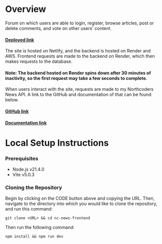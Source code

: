 # Overview
Forum on which users are able to login, register, browse articles, post or delete comments, and vote on other users' content.
#### [Deployed link](https://krasen-nc-news.netlify.app/)
The site is hosted on Netlify, and the backend is hosted on Render and AWS. Frontend requests are made to the backend on Render, which then makes requests to the database.
#### Note: The backend hosted on Render spins down after 30 minutes of inactivity, so the first request may take a few seconds to complete.

When users interact with the site, requests are made to my Northcoders News API. A link to the GitHub and documentation of that can be found below.
#### [GitHub link](https://github.com/krasenHristov/nc-news)
#### [Documentation link](http://ec2-35-179-90-244.eu-west-2.compute.amazonaws.com/api/docs/)
# Local Setup Instructions
### Prerequisites

- Node.js v21.4.0
- Vite v5.0.3

### Cloning the Repository
Begin by clicking on the CODE button above and copying the URL. Then, navigate to the directory into which you would like to clone the repository, and run this command:

```git clone <URL> && cd nc-news-frontend```

Then run the following command:

```npm install && npm run dev```